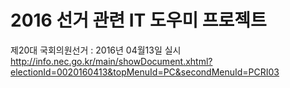 # 2016 선거 관련 IT 도우미 프로젝트

제20대 국회의원선거 : 2016년 04월13일 실시
http://info.nec.go.kr/main/showDocument.xhtml?electionId=0020160413&topMenuId=PC&secondMenuId=PCRI03
